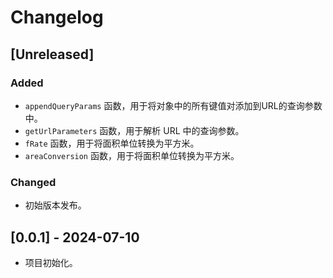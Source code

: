 # Changelog

## [Unreleased]

### Added
- `appendQueryParams` 函数，用于将对象中的所有键值对添加到URL的查询参数中。
- `getUrlParameters` 函数，用于解析 URL 中的查询参数。
- `fRate` 函数，用于将面积单位转换为平方米。
- `areaConversion` 函数，用于将面积单位转换为平方米。

### Changed
- 初始版本发布。

## [0.0.1] - 2024-07-10
- 项目初始化。
